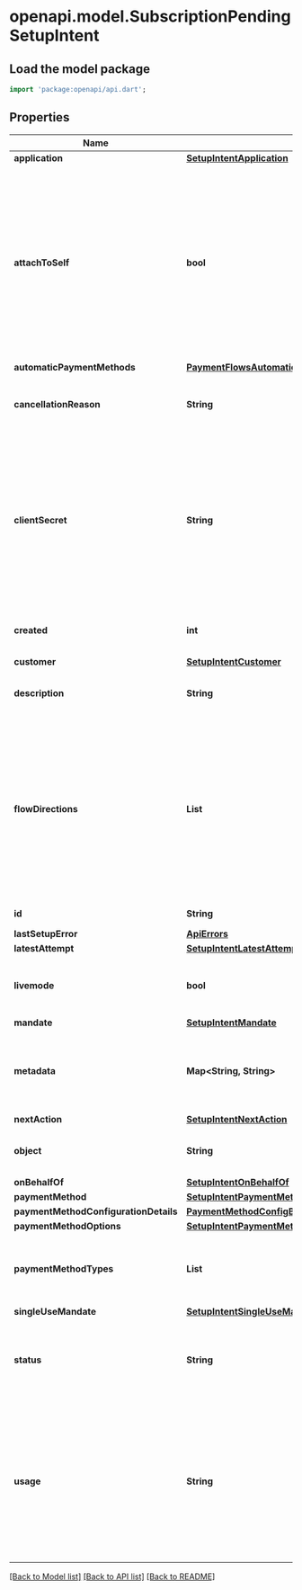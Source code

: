 # openapi.model.SubscriptionPendingSetupIntent

## Load the model package
```dart
import 'package:openapi/api.dart';
```

## Properties
Name | Type | Description | Notes
------------ | ------------- | ------------- | -------------
**application** | [**SetupIntentApplication**](SetupIntentApplication.md) |  | [optional] 
**attachToSelf** | **bool** | If present, the SetupIntent's payment method will be attached to the in-context Stripe Account.  It can only be used for this Stripe Account’s own money movement flows like InboundTransfer and OutboundTransfers. It cannot be set to true when setting up a PaymentMethod for a Customer, and defaults to false when attaching a PaymentMethod to a Customer. | [optional] 
**automaticPaymentMethods** | [**PaymentFlowsAutomaticPaymentMethodsSetupIntent**](PaymentFlowsAutomaticPaymentMethodsSetupIntent.md) |  | [optional] 
**cancellationReason** | **String** | Reason for cancellation of this SetupIntent, one of `abandoned`, `requested_by_customer`, or `duplicate`. | [optional] 
**clientSecret** | **String** | The client secret of this SetupIntent. Used for client-side retrieval using a publishable key.  The client secret can be used to complete payment setup from your frontend. It should not be stored, logged, or exposed to anyone other than the customer. Make sure that you have TLS enabled on any page that includes the client secret. | [optional] 
**created** | **int** | Time at which the object was created. Measured in seconds since the Unix epoch. | 
**customer** | [**SetupIntentCustomer**](SetupIntentCustomer.md) |  | [optional] 
**description** | **String** | An arbitrary string attached to the object. Often useful for displaying to users. | [optional] 
**flowDirections** | **List<String>** | Indicates the directions of money movement for which this payment method is intended to be used.  Include `inbound` if you intend to use the payment method as the origin to pull funds from. Include `outbound` if you intend to use the payment method as the destination to send funds to. You can include both if you intend to use the payment method for both purposes. | [optional] [default to const []]
**id** | **String** | Unique identifier for the object. | 
**lastSetupError** | [**ApiErrors**](ApiErrors.md) |  | [optional] 
**latestAttempt** | [**SetupIntentLatestAttempt**](SetupIntentLatestAttempt.md) |  | [optional] 
**livemode** | **bool** | Has the value `true` if the object exists in live mode or the value `false` if the object exists in test mode. | 
**mandate** | [**SetupIntentMandate**](SetupIntentMandate.md) |  | [optional] 
**metadata** | **Map<String, String>** | Set of [key-value pairs](https://stripe.com/docs/api/metadata) that you can attach to an object. This can be useful for storing additional information about the object in a structured format. | [optional] [default to const {}]
**nextAction** | [**SetupIntentNextAction**](SetupIntentNextAction.md) |  | [optional] 
**object** | **String** | String representing the object's type. Objects of the same type share the same value. | 
**onBehalfOf** | [**SetupIntentOnBehalfOf**](SetupIntentOnBehalfOf.md) |  | [optional] 
**paymentMethod** | [**SetupIntentPaymentMethod**](SetupIntentPaymentMethod.md) |  | [optional] 
**paymentMethodConfigurationDetails** | [**PaymentMethodConfigBizPaymentMethodConfigurationDetails**](PaymentMethodConfigBizPaymentMethodConfigurationDetails.md) |  | [optional] 
**paymentMethodOptions** | [**SetupIntentPaymentMethodOptions**](SetupIntentPaymentMethodOptions.md) |  | [optional] 
**paymentMethodTypes** | **List<String>** | The list of payment method types (e.g. card) that this SetupIntent is allowed to set up. A list of valid payment method types can be found [here](https://docs.stripe.com/api/payment_methods/object#payment_method_object-type). | [default to const []]
**singleUseMandate** | [**SetupIntentSingleUseMandate**](SetupIntentSingleUseMandate.md) |  | [optional] 
**status** | **String** | [Status](https://stripe.com/docs/payments/intents#intent-statuses) of this SetupIntent, one of `requires_payment_method`, `requires_confirmation`, `requires_action`, `processing`, `canceled`, or `succeeded`. | 
**usage** | **String** | Indicates how the payment method is intended to be used in the future.  Use `on_session` if you intend to only reuse the payment method when the customer is in your checkout flow. Use `off_session` if your customer may or may not be in your checkout flow. If not provided, this value defaults to `off_session`. | 

[[Back to Model list]](../README.md#documentation-for-models) [[Back to API list]](../README.md#documentation-for-api-endpoints) [[Back to README]](../README.md)


